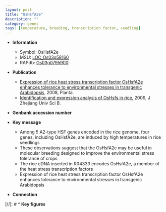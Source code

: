 ```yaml
---
layout: post
title: "OsHsfA2e"
description: ""
category: genes
tags: [temperature, breeding, transcription factor, seedling]
---
```


* **Information**  
    + Symbol: OsHsfA2e  
    + MSU: [LOC_Os03g58160](http://rice.plantbiology.msu.edu/cgi-bin/ORF_infopage.cgi?orf=LOC_Os03g58160)  
    + RAPdb: [Os03g0795900](http://rapdb.dna.affrc.go.jp/viewer/gbrowse_details/irgsp1?name=Os03g0795900)  

* **Publication**  
    + [Expression of rice heat stress transcription factor OsHsfA2e enhances tolerance to environmental stresses in transgenic Arabidopsis](http://www.ncbi.nlm.nih.gov/pubmed?term=Expression+of+rice+heat+stress+transcription+factor+OsHsfA2e+enhances+tolerance+to+environmental+stresses+in+transgenic+Arabidopsis%5BTitle%5D), 2008, Planta.
    + [Identification and expression analysis of OsHsfs in rice](http://www.ncbi.nlm.nih.gov/pubmed?term=Identification+and+expression+analysis+of+OsHsfs+in+rice%5BTitle%5D), 2009, J Zhejiang Univ Sci B.

* **Genbank accession number**  

* **Key message**  
    + Among 5 A2-type HSF genes encoded in the rice genome, four genes, including OsHsfA2e, are induced by high temperatures in rice seedlings
    + These observations suggest that the OsHsfA2e may be useful in molecular breeding designed to improve the environmental stress tolerance of crops
    + The rice cDNA inserted in R04333 encodes OsHsfA2e, a member of the heat stress transcription factors
    + Expression of rice heat stress transcription factor OsHsfA2e enhances tolerance to environmental stresses in transgenic Arabidopsis

* **Connection**  

[//]: # * **Key figures**  


